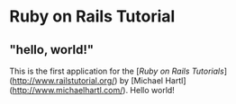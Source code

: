 # Ruby on Rails Tutorial

## "hello, world!"

This is the first application for the
[*Ruby on Rails Tutorials*]
(http://www.railstutorial.org/)
by [Michael Hartl]
(http://www.michaelhartl.com/). Hello world!